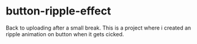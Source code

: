 # button-ripple-effect

Back to uploading after a small break.
This is a project where i created an ripple animation on button when it gets cicked.
